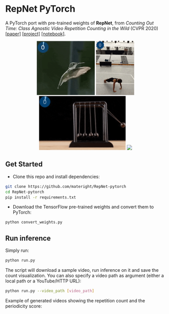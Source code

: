 # RepNet PyTorch
A PyTorch port with pre-trained weights of **RepNet**, from *Counting Out Time: Class Agnostic Video Repetition Counting in the Wild* (CVPR 2020) [[paper]](https://arxiv.org/abs/2006.15418) [[project]](https://sites.google.com/view/repnet) [[notebook]](https://colab.research.google.com/github/google-research/google-research/blob/master/repnet/repnet_colab.ipynb#scrollTo=FUg2vSYhmsT0).

<div align="center">
  <img src="img/example1.gif" height="170" />
  <img src="img/example2.gif" height="170" />
  <img src="img/example4.gif" height="170" />
  <img src="img/example5.gif" height="170" />
</div>

## Get Started
- Clone this repo and install dependencies:
```bash
git clone https://github.com/materight/RepNet-pytorch
cd RepNet-pytorch
pip install -r requirements.txt
```

- Download the TensorFlow pre-trained weights and convert them to PyTorch:
```bash
python convert_weights.py
```

## Run inference
Simply run:
```bash
python run.py
```
The script will download a sample video, run inference on it and save the count visualization. You can also specify a video path as argument (either a local path or a YouTube/HTTP URL):
```bash
python run.py --video_path [video_path]
```

Example of generated videos showing the repetition count and the periodicity score:
